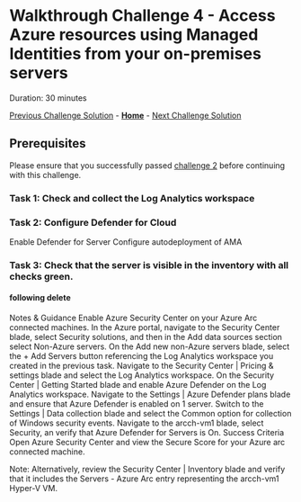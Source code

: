 # Walkthrough Challenge 4 - Access Azure resources using Managed Identities from your on-premises servers

Duration: 30 minutes

[Previous Challenge Solution](../challenge-2/solution.md) - **[Home](../../Readme.md)** - [Next Challenge Solution](../challenge-4/solution.md)

## Prerequisites

Please ensure that you successfully passed [challenge 2](../../Readme.md#challenge-2) before continuing with this challenge.

### Task 1: Check and collect the Log Analytics workspace


### Task 2: Configure Defender for Cloud

Enable Defender for Server
Configure autodeployment of AMA

### Task 3: Check that the server is visible in the inventory with all checks green.


#### following delete
Notes & Guidance
Enable Azure Security Center on your Azure Arc connected machines.
In the Azure portal, navigate to the Security Center blade, select Security solutions, and then in the Add data sources section select Non-Azure servers.
On the Add new non-Azure servers blade, select the + Add Servers button referencing the Log Analytics workspace you created in the previous task.
Navigate to the Security Center | Pricing & settings blade and select the Log Analytics workspace.
On the Security Center | Getting Started blade and enable Azure Defender on the Log Analytics workspace.
Navigate to the Settings | Azure Defender plans blade and ensure that Azure Defender is enabled on 1 server.
Switch to the Settings | Data collection blade and select the Common option for collection of Windows security events.
Navigate to the arcch-vm1 blade, select Security, an verify that Azure Defender for Servers is On.
Success Criteria
Open Azure Security Center and view the Secure Score for your Azure arc connected machine.

Note: Alternatively, review the Security Center | Inventory blade and verify that it includes the Servers - Azure Arc entry representing the arcch-vm1 Hyper-V VM.
